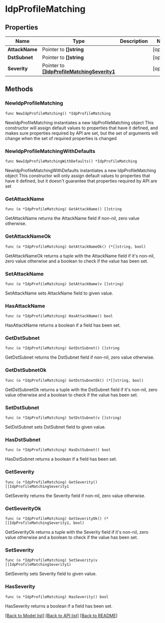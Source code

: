 # IdpProfileMatching

## Properties

Name | Type | Description | Notes
------------ | ------------- | ------------- | -------------
**AttackName** | Pointer to **[]string** |  | [optional] 
**DstSubnet** | Pointer to **[]string** |  | [optional] 
**Severity** | Pointer to [**[]IdpProfileMatchingSeverity1**](IdpProfileMatchingSeverity1.md) |  | [optional] 

## Methods

### NewIdpProfileMatching

`func NewIdpProfileMatching() *IdpProfileMatching`

NewIdpProfileMatching instantiates a new IdpProfileMatching object
This constructor will assign default values to properties that have it defined,
and makes sure properties required by API are set, but the set of arguments
will change when the set of required properties is changed

### NewIdpProfileMatchingWithDefaults

`func NewIdpProfileMatchingWithDefaults() *IdpProfileMatching`

NewIdpProfileMatchingWithDefaults instantiates a new IdpProfileMatching object
This constructor will only assign default values to properties that have it defined,
but it doesn't guarantee that properties required by API are set

### GetAttackName

`func (o *IdpProfileMatching) GetAttackName() []string`

GetAttackName returns the AttackName field if non-nil, zero value otherwise.

### GetAttackNameOk

`func (o *IdpProfileMatching) GetAttackNameOk() (*[]string, bool)`

GetAttackNameOk returns a tuple with the AttackName field if it's non-nil, zero value otherwise
and a boolean to check if the value has been set.

### SetAttackName

`func (o *IdpProfileMatching) SetAttackName(v []string)`

SetAttackName sets AttackName field to given value.

### HasAttackName

`func (o *IdpProfileMatching) HasAttackName() bool`

HasAttackName returns a boolean if a field has been set.

### GetDstSubnet

`func (o *IdpProfileMatching) GetDstSubnet() []string`

GetDstSubnet returns the DstSubnet field if non-nil, zero value otherwise.

### GetDstSubnetOk

`func (o *IdpProfileMatching) GetDstSubnetOk() (*[]string, bool)`

GetDstSubnetOk returns a tuple with the DstSubnet field if it's non-nil, zero value otherwise
and a boolean to check if the value has been set.

### SetDstSubnet

`func (o *IdpProfileMatching) SetDstSubnet(v []string)`

SetDstSubnet sets DstSubnet field to given value.

### HasDstSubnet

`func (o *IdpProfileMatching) HasDstSubnet() bool`

HasDstSubnet returns a boolean if a field has been set.

### GetSeverity

`func (o *IdpProfileMatching) GetSeverity() []IdpProfileMatchingSeverity1`

GetSeverity returns the Severity field if non-nil, zero value otherwise.

### GetSeverityOk

`func (o *IdpProfileMatching) GetSeverityOk() (*[]IdpProfileMatchingSeverity1, bool)`

GetSeverityOk returns a tuple with the Severity field if it's non-nil, zero value otherwise
and a boolean to check if the value has been set.

### SetSeverity

`func (o *IdpProfileMatching) SetSeverity(v []IdpProfileMatchingSeverity1)`

SetSeverity sets Severity field to given value.

### HasSeverity

`func (o *IdpProfileMatching) HasSeverity() bool`

HasSeverity returns a boolean if a field has been set.


[[Back to Model list]](../README.md#documentation-for-models) [[Back to API list]](../README.md#documentation-for-api-endpoints) [[Back to README]](../README.md)


